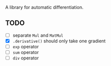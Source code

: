 A library for automatic differentiation.

## TODO
- [ ] separate `Mul` and `MatMul`
- [X] `.derivative()` should only take one gradient
- [ ] `exp` operator
- [ ] `sum` operator
- [ ] `div` operator
